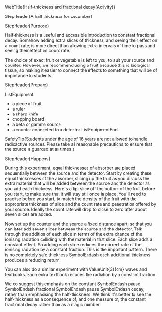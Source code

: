 WebTitle{Half-thickness and fractional decay(Activity)}

StepHeader{A half thickness for cucumber}

StepHeader{Purpose}

Half-thickness is a useful and accessible introduction to constant fractional decay. Somehow adding extra slices of thickness, and seeing their effect on a count rate, is more direct than allowing extra intervals of time to pass and seeing their effect on count rate.

The choice of exact fruit or vegetable is left to you, to suit your source and counter. However, we recommend using a fruit because this is biological tissue, so making it easier to connect the effects to something that will be of importance to students.

StepHeader{Prepare}

ListEquipment
- a piece of fruit
- a ruler
- a sharp knife
- chopping board
- a beta or gamma source
- a counter connected to a detector
ListEquipmentEnd

SafetyTip{Students under the age of 16 years are not allowed to handle radioactive sources. Please take all reasonable precautions to ensure that the source is guarded at all times.}

StepHeader{Happens}

During this experiment, equal thicknesses of absorber are placed sequentially between the source and the detector. Start by creating these equal thicknesses of the absorber, slicing up the fruit as you discuss the extra material that will be added between the source and the detector as you add each thickness. Here's a tip: slice off the bottom of the fruit before you start, to make sure that it will stay still once in place. You'll need to practise before you start, to match the density of the fruit with the appropriate thickness of slice and the count rate and penetration offered by your source. Ideally the count rate will drop to close to zero after about seven slices are added.

Now set up the counter and the source a fixed distance apart, so that you can later add seven slices between the source and the detector. Talk through the addition of each slice in terms of the extra chance of the ionising radiation colliding with the material in that slice. Each slice adds a constant effect. So adding each slice reduces the current rate of the ionising radiation by a constant fraction. This is the important pattern. There is no completely safe thickness SymbolEndash each additional thickness produces a reducing return.

You can also do a similar experiment with ValueUnit{3}{cm} waves and textbooks. Each extra textbook reduces the radiation by a constant fraction.

We do suggest this emphasis on the constant SymbolEndash pause SymbolEndash fractional SymbolEndash pause SymbolEndash decay, rather than emphasising the half-thickness. We think it's better to see the half-thickness as a consequence of, and one measure of, the constant fractional decay rather than as a magic number.

